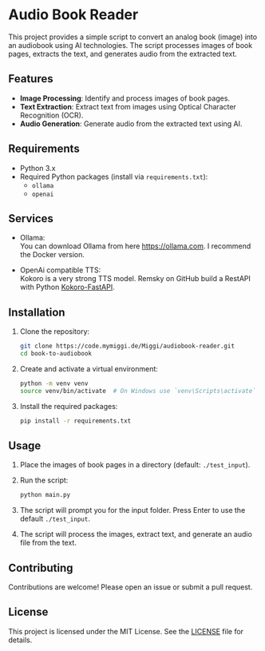 # Audio Book Reader

This project provides a simple script to convert an analog book (image) into an audiobook using AI technologies. The script processes images of book pages, extracts the text, and generates audio from the extracted text.

## Features

- **Image Processing**: Identify and process images of book pages.
- **Text Extraction**: Extract text from images using Optical Character Recognition (OCR).
- **Audio Generation**: Generate audio from the extracted text using AI.

## Requirements

- Python 3.x
- Required Python packages (install via `requirements.txt`):
  - `ollama`
  - `openai`

## Services

- Ollama:  
You can download Ollama from here https://ollama.com. I recommend the Docker version.

- OpenAi compatible TTS:  
Kokoro is a very strong TTS model. Remsky on GitHub build a RestAPI with Python [Kokoro-FastAPI](https://github.com/remsky/Kokoro-FastAPI).

## Installation

1. Clone the repository:
   ```bash
   git clone https://code.mymiggi.de/Miggi/audiobook-reader.git
   cd book-to-audiobook
   ```

2. Create and activate a virtual environment:
   ```bash
   python -m venv venv
   source venv/bin/activate  # On Windows use `venv\Scripts\activate`
   ```

3. Install the required packages:
   ```bash
   pip install -r requirements.txt
   ```

## Usage

1. Place the images of book pages in a directory (default: `./test_input`).

2. Run the script:
   ```bash
   python main.py
   ```

3. The script will prompt you for the input folder. Press Enter to use the default `./test_input`.

4. The script will process the images, extract text, and generate an audio file from the text.


## Contributing

Contributions are welcome! Please open an issue or submit a pull request.

## License

This project is licensed under the MIT License. See the [LICENSE](LICENSE) file for details.